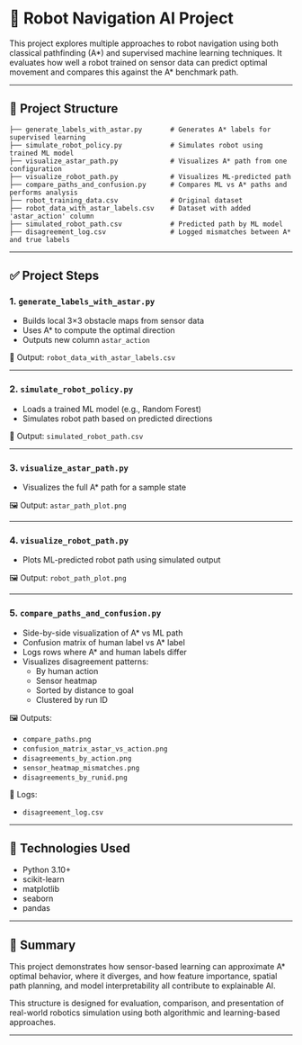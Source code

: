 # 🤖 Robot Navigation AI Project

This project explores multiple approaches to robot navigation using both classical pathfinding (A*) and supervised machine learning techniques. It evaluates how well a robot trained on sensor data can predict optimal movement and compares this against the A* benchmark path.

---

## 📂 Project Structure

```
├── generate_labels_with_astar.py       # Generates A* labels for supervised learning
├── simulate_robot_policy.py            # Simulates robot using trained ML model
├── visualize_astar_path.py             # Visualizes A* path from one configuration
├── visualize_robot_path.py             # Visualizes ML-predicted path
├── compare_paths_and_confusion.py      # Compares ML vs A* paths and performs analysis
├── robot_training_data.csv             # Original dataset
├── robot_data_with_astar_labels.csv    # Dataset with added 'astar_action' column
├── simulated_robot_path.csv            # Predicted path by ML model
├── disagreement_log.csv                # Logged mismatches between A* and true labels
```

---

## ✅ Project Steps

### 1. `generate_labels_with_astar.py`
- Builds local 3×3 obstacle maps from sensor data
- Uses A* to compute the optimal direction
- Outputs new column `astar_action`

📄 Output: `robot_data_with_astar_labels.csv`

---

### 2. `simulate_robot_policy.py`
- Loads a trained ML model (e.g., Random Forest)
- Simulates robot path based on predicted directions

📄 Output: `simulated_robot_path.csv`

---

### 3. `visualize_astar_path.py`
- Visualizes the full A* path for a sample state

🖼️ Output: `astar_path_plot.png`

---

### 4. `visualize_robot_path.py`
- Plots ML-predicted robot path using simulated output

🖼️ Output: `robot_path_plot.png`

---

### 5. `compare_paths_and_confusion.py`
- Side-by-side visualization of A* vs ML path
- Confusion matrix of human label vs A* label
- Logs rows where A* and human labels differ
- Visualizes disagreement patterns:
  - By human action
  - Sensor heatmap
  - Sorted by distance to goal
  - Clustered by run ID

🖼️ Outputs:
- `compare_paths.png`
- `confusion_matrix_astar_vs_action.png`
- `disagreements_by_action.png`
- `sensor_heatmap_mismatches.png`
- `disagreements_by_runid.png`

📄 Logs:
- `disagreement_log.csv`

---

## 🧠 Technologies Used
- Python 3.10+
- scikit-learn
- matplotlib
- seaborn
- pandas

---

## 📌 Summary
This project demonstrates how sensor-based learning can approximate A* optimal behavior, where it diverges, and how feature importance, spatial path planning, and model interpretability all contribute to explainable AI.

This structure is designed for evaluation, comparison, and presentation of real-world robotics simulation using both algorithmic and learning-based approaches.

---


